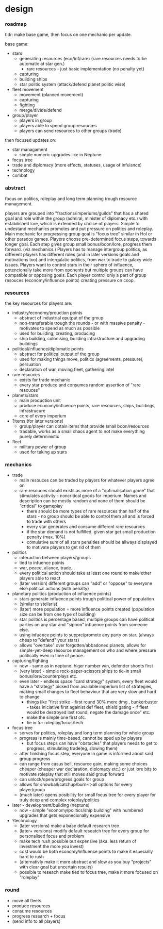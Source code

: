 # design

### roadmap
tldr: make base game, then focus on one mechanic per update.

base game:  
- stars
  - generating resources (eco/inf/rare) (rare resources needs to be automatic at star gen.)
    - rare resources - just basic implementation (no penalty yet)
  - capturing
  - building ships
  - star politic system (attack/defend planet politic wise)
- fleet movement
  - movement (planned movement)
  - capturing
  - fighting
  - merge/divide/defend
- group/player
  - players in group
  - players able to spend group resources
  - players can send resources to other groups (trade)

then focused updates on:
- star managament
  - simple numeric upgrades like in Neptune
- focus tree
- trade and diplomacy (more effects, statuses, usage of infulance)
- technology
- combat


### abstract
focus on politics, roleplay and long term planning trough resource management.

players are grouped into "fractions/imperiums/guilds" that has a shared goal and role within the group (admiral, minister of diplomacy etc.) with estabilished lore, which is extended by choice of players.
Simple to undestand mechanics promotes and put pressure on politics and roleplay.
Main mechanic for progressing group goal is "focus tree" similar in HoI or other paradox games. Players choose pre-determined focus steps, towards longer goal. Each step gives group small bonus/boon/lore, progress them forward. (viz mechanics.) 
Players has to manage intergroup politics, as different players has different roles (and in later versions goals and motivations too) and intergalatic politics, from war to trade to galaxy wide issues.
Players want to control stars in their sphere of influence, potencionally take more from oponents but multiple groups can have compatible or opposing goals. 
Each player control only a part of group resouces (economy/influence points) creating pressure on coop. 


### resources
the key resources for players are:
 - industry/economy/prouction points
   - abstract of industrial oputput of the group
   - non-transferable trough the rounds - or with massive penalty - motivates to spend as much as possible
   - used for building, creating, producing
   - ship building, colonising, building infrastructure and upgrading buildings
 - political/influence/diplomatic points
   - abstract for political output of the group
   - used for making things move, politics (agreements, pressure), persuation
   - declaration of war, moving fleet, gathering intel
 - rare resouces
   - exists for trade mechanic
   - every star produce and consumes random assertion of "rare resouces"
 - planets/stars
   - main production unit
   - produce economy/influence points, rare resources, ships, buildings, infrastrucure
   - core of every imperium
 - ?items (for later versions)
   - group/player can obtain items that provide small boon/resources
   - tradable, works as a small chaos agent to not make everything purely deterministic
 - fleet
   - military power of group
   - used for taking up stars

 
 ### mechanics 
 - trade 
   - main resouces can be traded by players for whatever players agree on
   - rare resouces should exists as more of a "optimalisation game" that stimulates activity - noncritical goods for imperium. Names and description can be mostly random and none of them should be "critical" to gameplay
     - there should be more types of rare resources than half of the stars - no group should be able to control them all and is forced to trade with others
     - every star generates and consume different rare resources
     - if the star demand is not fulfilled, given star get small production penalty (max. 10%)
     - comulative sum of all stars penalties should be allways displayed to motivate players to get rid of them
 - politics
   - interaction between players/groups
   - tied to infuence points
   - war, peace, aliance, trade...
   - every political action should take at least one round to make other players able to react
   - (later version) different groups can "add" or "oppose" to everyone else political actions (with penalty) 
 - planetary politics (production of influence points)  
   - stars generate influence points trough political power of population
   - (similar to stellaris)
   - (later) more population = more influence points created (population size can be from one type of building)
   - star politics is percentage based, multiple groups can have political parties on any star and "siphon" influence points from someone else.
   - using infuence points to suppre/promote any party on star. (always cheap to "defend" your stars)
   - allows "overtake" over forgotten/abbadoned planets, allows for simple-yet-deep resource management on who and where pressure politically even in time of peace.
 - capturing/fighting
   - now - same as in neptune. higer number win, defender shoots first
   - (very later) - simple rock-paper-scissors ships to tie-in small bonus/lore/counterplays etc.
   - even later - endless space "card strategy" system, every fleet would have a "strategy" picked from available imperium list of strategies, making small changes to fleet behaviour that are very slow and hard to change 
     - things like "first strike - first round 30% more dmg , bunkerbuster - takes iniciative first againist def fleet, shield gating - if fleet would be destroyed last round, negate the damage once" etc. 
     - make the simple one first ofc.
     - tie in for roleplay/focus/tech 
 - focus tree
   - serves for politics, roleplay and long term planning for whole group
   - progress is mainly time-based, cannot be sped up by players
     - but focus steps can have "obstacles" that players needs to get to progress, stimulating trade(eg, slowing them)  
   - after finishing focus step, everyone in game is informed about said group progress
   - can range from casus beli, resource gain, making some choices cheaper (cheaper war declaration, diplomacy etc.) or just lore bits to motivate roleplay that still moves said group forward 
   - can unlock/open/progress goals for group
   - allows for snowball/catchup/burn-it-all options for every player/group
   - (much later) opens posibility for small focus tree for every player for truly deep and complex roleplay/politics
 - later - development/building (neptune)
   - now - simple "economy/politics/ship building" with numbered upgrades that gets exponecionally expensive
 - ?technology
   - (later versions) make a base default research tree
   - (later+ versions) modify default reseatch tree for every group for personalised focus and problem
   - make tech rush possible but expensive (aka. less return of investment the more you invest)
   - cost would be both economy/influence points to make it especially hard to rush 
   - (alternativly make it more abstract and slow as you buy "projects" with clear goal but uncertain results)
   - possible to reseach make tied to focus tree, make it more focused on "roleplay" 
  

### round
 - move all fleets
 - produce resources
 - consume resources
 - progress research + focus
 - (send info to all players)